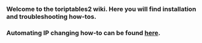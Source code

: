 ### Welcome to the toriptables2 wiki. Here you will find installation and troubleshooting how-tos.

### Automating IP changing how-to can be found [here](https://github.com/ruped24/tor_ip_switcher).

